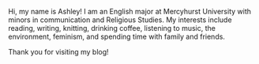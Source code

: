 Hi, my name is Ashley! I am an English major at Mercyhurst University with minors in communication and Religious Studies.
My interests include reading, writing, knitting, drinking coffee, listening to music, the environment, feminism, and spending time with family and friends.

Thank you for visiting my blog!

